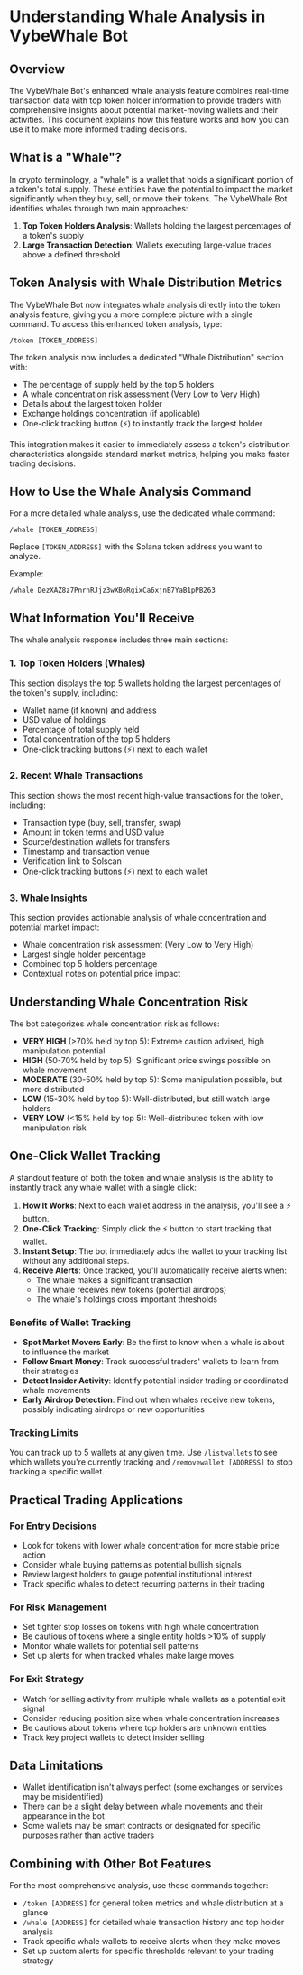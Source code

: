 # Understanding Whale Analysis in VybeWhale Bot

## Overview

The VybeWhale Bot's enhanced whale analysis feature combines real-time transaction data with top token holder information to provide traders with comprehensive insights about potential market-moving wallets and their activities. This document explains how this feature works and how you can use it to make more informed trading decisions.

## What is a "Whale"?

In crypto terminology, a "whale" is a wallet that holds a significant portion of a token's total supply. These entities have the potential to impact the market significantly when they buy, sell, or move their tokens. The VybeWhale Bot identifies whales through two main approaches:

1. **Top Token Holders Analysis**: Wallets holding the largest percentages of a token's supply
2. **Large Transaction Detection**: Wallets executing large-value trades above a defined threshold

## Token Analysis with Whale Distribution Metrics

The VybeWhale Bot now integrates whale analysis directly into the token analysis feature, giving you a more complete picture with a single command. To access this enhanced token analysis, type:

```
/token [TOKEN_ADDRESS]
```

The token analysis now includes a dedicated "Whale Distribution" section with:

- The percentage of supply held by the top 5 holders
- A whale concentration risk assessment (Very Low to Very High)
- Details about the largest token holder
- Exchange holdings concentration (if applicable)
- One-click tracking button (⚡) to instantly track the largest holder

This integration makes it easier to immediately assess a token's distribution characteristics alongside standard market metrics, helping you make faster trading decisions.

## How to Use the Whale Analysis Command

For a more detailed whale analysis, use the dedicated whale command:

```
/whale [TOKEN_ADDRESS]
```

Replace `[TOKEN_ADDRESS]` with the Solana token address you want to analyze.

Example:
```
/whale DezXAZ8z7PnrnRJjz3wXBoRgixCa6xjnB7YaB1pPB263
```

## What Information You'll Receive

The whale analysis response includes three main sections:

### 1. Top Token Holders (Whales)

This section displays the top 5 wallets holding the largest percentages of the token's supply, including:

- Wallet name (if known) and address
- USD value of holdings
- Percentage of total supply held
- Total concentration of the top 5 holders
- One-click tracking buttons (⚡) next to each wallet

### 2. Recent Whale Transactions

This section shows the most recent high-value transactions for the token, including:

- Transaction type (buy, sell, transfer, swap)
- Amount in token terms and USD value
- Source/destination wallets for transfers
- Timestamp and transaction venue
- Verification link to Solscan
- One-click tracking buttons (⚡) next to each wallet

### 3. Whale Insights

This section provides actionable analysis of whale concentration and potential market impact:

- Whale concentration risk assessment (Very Low to Very High)
- Largest single holder percentage
- Combined top 5 holders percentage
- Contextual notes on potential price impact

## Understanding Whale Concentration Risk

The bot categorizes whale concentration risk as follows:

- **VERY HIGH** (>70% held by top 5): Extreme caution advised, high manipulation potential
- **HIGH** (50-70% held by top 5): Significant price swings possible on whale movement
- **MODERATE** (30-50% held by top 5): Some manipulation possible, but more distributed
- **LOW** (15-30% held by top 5): Well-distributed, but still watch large holders
- **VERY LOW** (<15% held by top 5): Well-distributed token with low manipulation risk

## One-Click Wallet Tracking

A standout feature of both the token and whale analysis is the ability to instantly track any whale wallet with a single click:

1. **How It Works**: Next to each wallet address in the analysis, you'll see a ⚡ button.
2. **One-Click Tracking**: Simply click the ⚡ button to start tracking that wallet.
3. **Instant Setup**: The bot immediately adds the wallet to your tracking list without any additional steps.
4. **Receive Alerts**: Once tracked, you'll automatically receive alerts when:
   - The whale makes a significant transaction
   - The whale receives new tokens (potential airdrops)
   - The whale's holdings cross important thresholds

### Benefits of Wallet Tracking

- **Spot Market Movers Early**: Be the first to know when a whale is about to influence the market
- **Follow Smart Money**: Track successful traders' wallets to learn from their strategies
- **Detect Insider Activity**: Identify potential insider trading or coordinated whale movements
- **Early Airdrop Detection**: Find out when whales receive new tokens, possibly indicating airdrops or new opportunities

### Tracking Limits

You can track up to 5 wallets at any given time. Use `/listwallets` to see which wallets you're currently tracking and `/removewallet [ADDRESS]` to stop tracking a specific wallet.

## Practical Trading Applications

### For Entry Decisions
- Look for tokens with lower whale concentration for more stable price action
- Consider whale buying patterns as potential bullish signals
- Review largest holders to gauge potential institutional interest
- Track specific whales to detect recurring patterns in their trading

### For Risk Management
- Set tighter stop losses on tokens with high whale concentration
- Be cautious of tokens where a single entity holds >10% of supply
- Monitor whale wallets for potential sell patterns
- Set up alerts for when tracked whales make large moves

### For Exit Strategy
- Watch for selling activity from multiple whale wallets as a potential exit signal
- Consider reducing position size when whale concentration increases
- Be cautious about tokens where top holders are unknown entities
- Track key project wallets to detect insider selling

## Data Limitations

- Wallet identification isn't always perfect (some exchanges or services may be misidentified)
- There can be a slight delay between whale movements and their appearance in the bot
- Some wallets may be smart contracts or designated for specific purposes rather than active traders

## Combining with Other Bot Features

For the most comprehensive analysis, use these commands together:

- `/token [ADDRESS]` for general token metrics and whale distribution at a glance
- `/whale [ADDRESS]` for detailed whale transaction history and top holder analysis
- Track specific whale wallets to receive alerts when they make moves
- Set up custom alerts for specific thresholds relevant to your trading strategy 